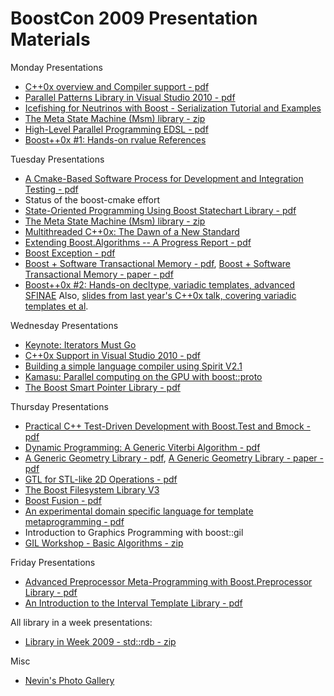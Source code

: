 # BoostCon 2009 Presentation Materials

Monday Presentations

 * [C++0x overview and Compiler support - pdf](https://github.com/boostcon/2009_presentations/raw/master/mon/C0xoverview.pdf "C++0x overview and Compiler support")
 * [Parallel Patterns Library in Visual Studio 2010 - pdf](https://github.com/boostcon/2009_presentations/raw/master/mon/ppl.pdf "Parallel Patterns Library in Visual Studio 2010")
 * [Icefishing for Neutrinos with Boost - Serialization Tutorial and Examples](https://github.com/boostcon/2009_presentations/raw/master/mon/icefishing.pdf "Icefishing for Neutrinos with Boost")
 * [The Meta State Machine (Msm) library - zip](https://github.com/boostcon/2009_presentations/raw/master/mon/Material_Msm.zip "The Meta State Machine library")
 * [High-Level Parallel Programming EDSL - pdf](https://github.com/boostcon/2009_presentations/raw/master/mon/ESDL.pdf "High-Level Parallel Programming EDSL")
 * [Boost++0x #1: Hands-on rvalue References](https://github.com/boostcon/2009_presentations/raw/master/tue/HandsOnCXX0x.markdown "Boost++0x #1: Hands-on rvalue References")

Tuesday Presentations

 * [A Cmake-Based Software Process for Development and Integration Testing - pdf](https://github.com/boostcon/2009_presentations/raw/master/tue/cmake-kitware.pdf "A Cmake-Based Software Process for Development and Integration Testing")
 * Status of the boost-cmake effort
 * [State-Oriented Programming Using Boost Statechart Library - pdf](https://github.com/boostcon/2009_presentations/raw/master/tue/Bsl.pdf "State-Oriented Programming Using Boost Statechart Library")
 * [The Meta State Machine (Msm) library - zip](https://github.com/boostcon/2009_presentations/raw/master/mon/Material_Msm.zip "The Meta State Machine library")
 * [Multithreaded C++0x: The Dawn of a New Standard](https://github.com/boostcon/2009_presentations/raw/master/tue/multithread.pdf "Multithreaded C++0x: The Dawn of a New Standard")
 * [Extending Boost.Algorithms -- A Progress Report - pdf](https://github.com/boostcon/2009_presentations/raw/master/tue/LIW2008.pdf "Extending Boost.Algorithms -- A Progress Report")
 * [Boost Exception - pdf](https://github.com/boostcon/2009_presentations/raw/master/tue/boost-exception.pdf "Boost Exception Authors Corner")
 * [Boost + Software Transactional Memory - pdf](https://github.com/boostcon/2009_presentations/raw/master/tue/STM.pdf "Boost + Software Transactional Memory"), [Boost + Software Transactional Memory - paper - pdf](https://github.com/boostcon/2009_presentations/raw/master/tue/STM_paper.pdf "Boost + Software Transactional Memory Paper")
 * [Boost++0x #2: Hands-on decltype, variadic templates, advanced SFINAE](https://github.com/boostcon/2009_presentations/raw/master/tue/HandsOnCXX0x.markdown "Boost++0x #2: Hands-on decltype, variadic templates, advanced SFINAE") Also, [slides from last year's C++0x talk, covering variadic templates et al](https://github.com/boostcon/2009_presentations/raw/master/tue/C0x_Today.pdf).

Wednesday Presentations

 * [Keynote: Iterators Must Go](https://github.com/boostcon/2009_presentations/raw/master/wed/iterators-must-go.pdf "Keynote: Iterators Must Go")
 * [C++0x Support in Visual Studio 2010 - pdf](https://github.com/boostcon/2009_presentations/raw/master/wed//vc10.pdf "C++0x Support in Visual Studio 2010")
 * [Building a simple language compiler using Spirit V2.1](https://github.com/boostcon/2009_presentations/raw/master/wed/SpiritV2.pdf "Building a simple language compiler using Spirit V2.1")
 * [Kamasu: Parallel computing on the GPU with boost::proto](https://github.com/boostcon/2009_presentations/raw/master/wed/kamasu.pdf "Kamasu: Parallel computing on the GPU with boost::proto")
 * [The Boost Smart Pointer Library - pdf](https://github.com/boostcon/2009_presentations/raw/master/wed/BoostSmartPointers.pdf "The Boost Smart Pointer Library")

Thursday Presentations

 * [Practical C++ Test-Driven Development with Boost.Test and Bmock - pdf](https://github.com/boostcon/2009_presentations/raw/master/thu/Bmock.pdf "Practical C++ Test-Driven Development with Boost.Test and Bmock")
 * [Dynamic Programming: A Generic Viterbi Algorithm - pdf](https://github.com/boostcon/2009_presentations/raw/master/thu/dynamic_programming.pdf "Dynamic Programming: A Generic Viterbi Algorithm")
 * [A Generic Geometry Library - pdf](https://github.com/boostcon/2009_presentations/raw/master/thu/ggl.pdf "A Generic Geometry Library"), [A Generic Geometry Library - paper - pdf](https://github.com/boostcon/2009_presentations/raw/master/thu/GGL_Paper.pdf "A Generic Geometry Library")
 * [GTL for STL-like 2D Operations - pdf](https://github.com/boostcon/2009_presentations/raw/master/thu/GTL.pdf "GTL for STL-like 2D Operations")
 * [The Boost Filesystem Library V3](https://github.com/boostcon/2009_presentations/raw/master/thu/filesystem.pdf "The Boost Filesystem Library V3")
 * [Boost Fusion - pdf](https://github.com/boostcon/2009_presentations/raw/master/thu/fusion.pdf "Boost Fusion")
 * [An experimental domain specific language for template metaprogramming - pdf](https://github.com/boostcon/2009_presentations/raw/master/thu/mpl.pdf "An experimental domain specific language for template metaprogramming")
 * Introduction to Graphics Programming with boost::gil
 * [GIL Workshop - Basic Algorithms - zip](https://github.com/boostcon/2009_presentations/raw/master/gil.zip "GIL download")

Friday Presentations

 * [Advanced Preprocessor Meta-Programming with Boost.Preprocessor Library - pdf](https://github.com/boostcon/2009_presentations/raw/master/fri/BoostPP.pdf "Advanced Preprocessor Meta-Programming with Boost.Preprocessor Library")
 * [An Introduction to the Interval Template Library - pdf](https://github.com/boostcon/2009_presentations/raw/master/fri/intro_to_itl.pdf "An Introduction to the Interval Template Library")


All library in a week presentations:

 * [Library in Week 2009 - std::rdb - zip](https://github.com/boostcon/2009_presentations/raw/master/std_rdb.zip "Library in a week 2009 std::rdb -- all presentations")

Misc

* [Nevin's Photo Gallery](http://gallery.me.com/nevin#100165)
